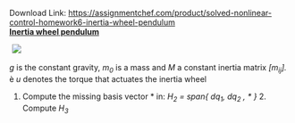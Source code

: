 Download Link: https://assignmentchef.com/product/solved-nonlinear-control-homework6-inertia-wheel-pendulum
<br>
<a href="https://www.youtube.com/watch?v=xKr5MPUD_t4"><strong>Inerti</strong></a><a href="https://www.youtube.com/watch?v=xKr5MPUD_t4"><strong>a</strong></a><a href="https://www.youtube.com/watch?v=xKr5MPUD_t4"><strong> whee</strong></a><a href="https://www.youtube.com/watch?v=xKr5MPUD_t4"><strong>l</strong></a><a href="https://www.youtube.com/watch?v=xKr5MPUD_t4"><strong> pendulum</strong></a>

<img decoding="async" data-recalc-dims="1" data-src="https://i0.wp.com/www.ankitcodinghub.com/wp-content/uploads/2021/11/413.png?w=980&amp;ssl=1" class="lazyload" src="data:image/gif;base64,R0lGODlhAQABAAAAACH5BAEKAAEALAAAAAABAAEAAAICTAEAOw==">

 <noscript>

  <img decoding="async" src="https://i0.wp.com/www.ankitcodinghub.com/wp-content/uploads/2021/11/413.png?w=980&amp;ssl=1" data-recalc-dims="1">

 </noscript>




<em>g</em> is the constant gravity, <em>m<sub>0</sub></em> is a mass and <em>M</em> a constant inertia matrix <em>[m<sub>ij</sub>].</em> è <em>u</em> denotes the torque that actuates the inertia wheel







<ol>

 <li>Compute the missing basis vector * in: <em>H<sub>2</sub> = span{ dq<sub>1</sub>, dq<sub>2</sub> , * }</em> 2. Compute <em>H<sub>3</sub></em></li>

</ol>